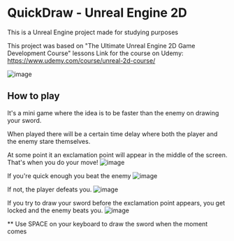 # QuickDraw - Unreal Engine 2D
 This is a Unreal Engine project made for studying purposes

 This project was based on "The Ultimate Unreal Engine 2D Game Development Course" lessons
 Link for the course on Udemy: https://www.udemy.com/course/unreal-2d-course/

 ![image](https://github.com/douglasavilak/Unreal-QuickDraw/assets/4285378/2f0fb602-23b9-49f7-8e21-17cbfbdc6bd9)
 
 ## How to play
 It's a mini game where the idea is to be faster than the enemy on drawing your sword.

 When played there will be a certain time delay where both the player and the enemy stare themselves.

 At some point it an exclamation point will appear in the middle of the screen. That's when you do your move!
 ![image](https://github.com/douglasavilak/Unreal-QuickDraw/assets/4285378/2b247354-b5d3-4407-81c1-cc7f1d9e15c1)


 If you're quick enough you beat the enemy
 ![image](https://github.com/douglasavilak/Unreal-QuickDraw/assets/4285378/177118ff-967b-40c5-9920-50d162bdc040)

 
 If not, the player defeats you.
 ![image](https://github.com/douglasavilak/Unreal-QuickDraw/assets/4285378/35138407-e30b-47b8-8280-59aceb5625b6)


 If you try to draw your sword before the exclamation point appears, you get locked and the enemy beats you.
 ![image](https://github.com/douglasavilak/Unreal-QuickDraw/assets/4285378/55a18d58-ed65-4c4f-855d-1f25de374161)


 ** Use SPACE on your keyboard to draw the sword when the moment comes

